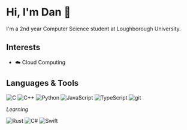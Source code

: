 # Hi, I'm Dan 👋

I'm a 2nd year Computer Science student at Loughborough University.

## Interests
- ☁️ Cloud Computing

## Languages & Tools

![C](https://img.shields.io/badge/C-A8B9CC?style=flat&logo=C&labelColor=111)
![C++](https://img.shields.io/badge/C++-00599C?style=flat&logo=C%2b%2b&labelColor=111&logoColor=00599C)
![Python](https://img.shields.io/badge/Python-3776AB?style=flat&logo=Python&labelColor=111)
![JavaScript](https://img.shields.io/badge/JavaScript-F7DF1E?style=flat&logo=JavaScript&labelColor=111)
![TypeScript](https://img.shields.io/badge/TypeScript-3178C6?style=flat&logo=TypeScript&labelColor=111)
![git](https://img.shields.io/badge/Git-F05032?style=flat&logo=git&labelColor=111)

*Learning*

![Rust](https://img.shields.io/badge/Rust-E43717?style=flat&logo=rust&labelColor=111&logoColor=E43717)
![C#](https://img.shields.io/badge/C%23-239120?style=flat&logo=c-sharp&labelColor=111&logoColor=239120)
![Swift](https://img.shields.io/badge/Swift-F05138?style=flat&logo=swift&labelColor=111&logoColor=F05138)
